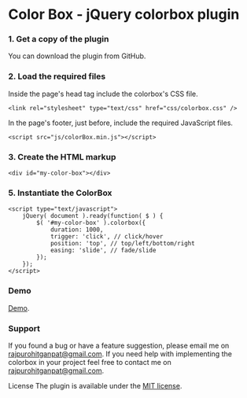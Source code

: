 # Color Box - jQuery colorbox plugin

### 1. Get a copy of the plugin
You can download the plugin from GitHub.

### 2. Load the required files
Inside the page's head tag include the colorbox's CSS file.
```
<link rel="stylesheet" type="text/css" href="css/colorbox.css" />
```

In the page's footer, just before, include the required JavaScript files.

```
<script src="js/colorBox.min.js"></script>
```

### 3. Create the HTML markup
`<div id="my-color-box"></div>`

### 5. Instantiate the ColorBox
```
<script type="text/javascript">
    jQuery( document ).ready(function( $ ) { 
        $( '#my-color-box' ).colorbox({ 
            duration: 1000, 
            trigger: 'click', // click/hover 
            position: 'top', // top/left/bottom/right 
            easing: 'slide', // fade/slide 
        }); 
    }); 
</script>
```
### Demo
[Demo](http://jsfiddle.net/g_s_rajpurohit/n6ts50y8/26/).

### Support
If you found a bug or have a feature suggestion, please email me on rajpurohitganpat@gmail.com.
If you need help with implementing the colorbox in your project feel free to contact me on rajpurohitganpat@gmail.com.

License The plugin is available under the [MIT license](https://opensource.org/licenses/MIT).
